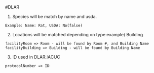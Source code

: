 #DLAR

1. Species will be match by name and usda.

 ```
Example: Name: Rat, USDA: No(false)

 ```
2. Locations will be matched depending on type:example) Building
 ```
facilityRoom => Room - will be found by Room #, and Building Name
facilityBuilding => Building - will be found by Building Name
 ```

3. ID used in DLAR.IACUC

 ```
protocolNumber => ID
 ```